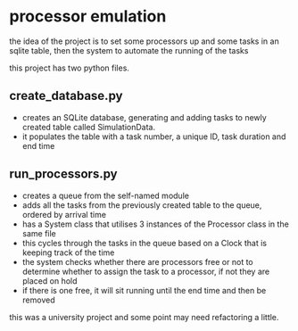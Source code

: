 # processor emulation
the idea of the project is to set some processors up and some tasks in an sqlite table, then the system to automate the running of the tasks

this project has two python files. 

## create_database.py 
- creates an SQLite database, generating and adding tasks to newly created table called SimulationData.
- it populates the table with a task number, a unique ID, task duration and end time

## run_processors.py 
- creates a queue from the self-named module
- adds all the tasks from the previously created table to the queue, ordered by arrival time
- has a System class that utilises 3 instances of the Processor class in the same file
- this cycles through the tasks in the queue based on a Clock that is keeping track of the time
- the system checks whether there are processors free or not to determine whether to assign the task to a processor, if not they are placed on hold
- if there is one free, it will sit running until the end time and then be removed

this was a university project and some point may need refactoring a little.